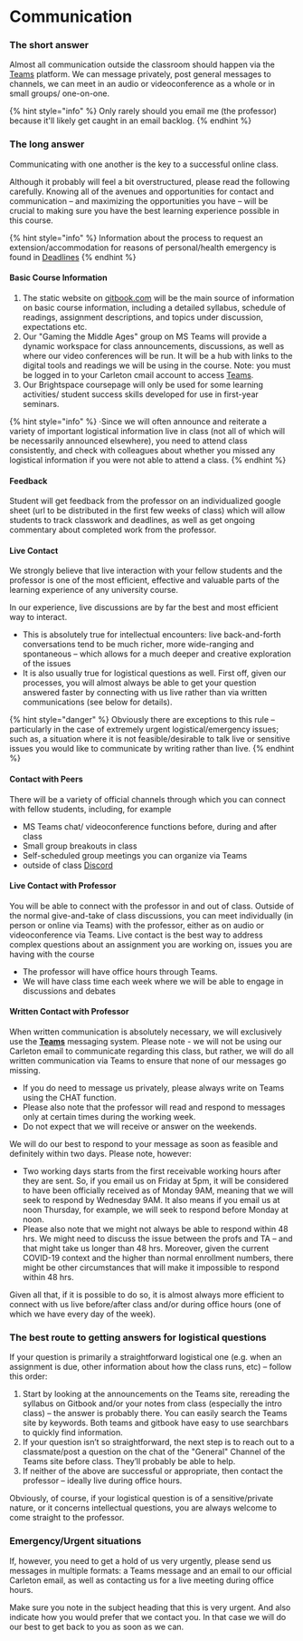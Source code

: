 # Communication

### The short answer

Almost all communication outside the classroom should happen via the [Teams](../digital-tools/teams.md) platform. We can message privately, post general messages to channels, we can meet in an audio or videoconference as a whole or in small groups/ one-on-one.

{% hint style="info" %}
Only rarely should you email me (the professor) because it'll likely get caught in an email backlog.&#x20;
{% endhint %}

### The long answer

Communicating with one another is the key to a successful online class.&#x20;

Although it probably will feel a bit overstructured, please read the following carefully. Knowing all of the avenues and opportunities for contact and communication – and maximizing the opportunities you have – will be crucial to making sure you have the best learning experience possible in this course.

{% hint style="info" %}
Information about the process to request an extension/accommodation for reasons of personal/health emergency is found in [Deadlines](deadlines.md)
{% endhint %}

#### **Basic Course Information**&#x20;

1. The static website on [gitbook.com](https://marc-saurette.gitbook.io/gaming-the-middle-ages/) will be the main source of information on basic course information, including a detailed syllabus, schedule of readings, assignment descriptions, and topics under discussion, expectations etc.&#x20;
2. Our "Gaming the Middle Ages" group on MS Teams will provide a dynamic workspace for class announcements, discussions, as well as where our video conferences will be run. It will be a hub with links to the digital tools and readings we will be using in the course.  Note: you must be logged in to your Carleton cmail account to access [Teams](../digital-tools/teams.md).&#x20;
3. Our Brightspace coursepage will only be used for some learning activities/ student success skills developed for use in first-year seminars.

{% hint style="info" %}
·Since we will often announce and reiterate a variety of important logistical information live in class (not all of which will be necessarily announced elsewhere), you need to attend class consistently, and check with colleagues about whether you missed any logistical information if you were not able to attend a class.
{% endhint %}

#### **Feedback**

Student will get feedback from the professor on an individualized google sheet (url to be distributed in the first few weeks of class) which will allow students to track classwork and deadlines, as well as get ongoing commentary about completed work from the professor.

#### **Live Contact**

We strongly believe that live interaction with your fellow students and the professor is one of the most efficient, effective and valuable parts of the learning experience of any university course.&#x20;

In our experience, live discussions are by far the best and most efficient way to interact.&#x20;

* This is absolutely true for intellectual encounters: live back-and-forth conversations tend to be much richer, more wide-ranging and spontaneous – which allows for a much deeper and creative exploration of the issues
* &#x20;It is also usually true for logistical questions as well. First off, given our processes, you will almost always be able to get your question answered faster by connecting with us live rather than via written communications (see below for details).

{% hint style="danger" %}
&#x20;Obviously there are exceptions to this rule – particularly in the case of extremely urgent logistical/emergency issues; such as, a situation where it is not feasible/desirable to talk live or sensitive issues you would like to communicate by writing rather than live.
{% endhint %}

#### **Contact with Peers**

There will be a variety of official channels through which you can connect with fellow students, including, for example

* MS Teams chat/ videoconference functions before, during and after class
* Small group breakouts in class
* Self-scheduled group meetings you can organize via Teams
* outside of class [Discord](../digital-tools/discord.md)

#### **Live Contact with Professor**

You will be able to connect with the professor  in and out of class. Outside of the normal give-and-take of class discussions, you can meet individually (in person or online via Teams) with the professor, either as on audio or videoconference via Teams. Live contact is the best way to address complex questions about an assignment you are working on, issues you are having with the course&#x20;

* The professor will have office hours through Teams.
* We will have  class time each week where we will be able to engage in discussions and debates

#### **Written Contact with Professor**

When written communication is absolutely necessary, we will exclusively use the [**Teams**](../digital-tools/teams.md) messaging system. Please note - we will not be using our Carleton email to communicate regarding this class, but rather, we will do all written communication via Teams to ensure that none of our messages go missing.

* If you do need to message us privately, please always write on Teams using the CHAT function.&#x20;
* Please also note that the professor will read and respond to  messages only at certain times during the working week.
* Do not expect that we will receive or answer on the weekends.

We will do our best to respond to your message as soon as feasible and definitely within two days. Please note, however:

* Two working days starts from the first receivable working hours after they are sent. So, if you email us on Friday at 5pm, it will be considered to have been officially received as of Monday 9AM, meaning that we will seek to respond by Wednesday 9AM. It also means if you email us at noon Thursday, for example, we will seek to respond before Monday at noon.
* Please also note that we might not always be able to respond within 48 hrs. We might need to discuss the issue between the profs and TA – and that might take us longer than 48 hrs. Moreover, given the current COVID-19 context and the higher than normal enrollment numbers, there might be other circumstances that will make it impossible to respond within 48 hrs.

Given all that, if it is possible to do so, it is almost always more efficient to connect with us live before/after class and/or during office hours (one of which we have every day of the week).

### **The best route to getting answers for logistical questions**

If your question is primarily a straightforward logistical one (e.g. when an assignment is due, other information about how the class runs, etc) – follow this order:

1. Start by looking at the announcements on the Teams site, rereading the syllabus on Gitbook and/or your notes from class (especially the intro class) – the answer is probably there. You can easily search the Teams site by keywords. Both teams and gitbook have easy to use searchbars to quickly find information.&#x20;
2. If your question isn’t so straightforward, the next step is to reach out to a classmate/post a question on the chat of the "General" Channel of the Teams site before class. They’ll probably be able to help.
3. &#x20;If neither of the above are successful or appropriate, then contact the professor – ideally live during office hours.

Obviously, of course, if your logistical question is of a sensitive/private nature, or it concerns intellectual questions, you are always welcome to come straight to the professor.

### **Emergency/Urgent situations**

If, however, you need to get a hold of us very urgently, please send us messages in multiple formats: a Teams message and an email to our official Carleton email, as well as contacting us for a live meeting during office hours.

Make sure you note in the subject heading that this is very urgent. And also indicate how you would prefer that we contact you. In that case we will do our best to get back to you as soon as we can.
